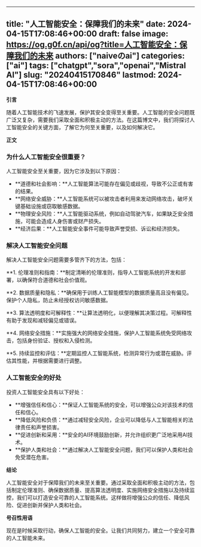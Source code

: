 
---
title: "人工智能安全：保障我们的未来"
date: 2024-04-15T17:08:46+00:00
draft: false
image: https://og.g0f.cn/api/og?title=人工智能安全：保障我们的未来
authors: ["naiveのai"]
categories: ["ai"]
tags: ["chatgpt","sora","openai","Mistral AI"]
slug: "20240415170846"
lastmod: 2024-04-15T17:08:46+00:00
---
**引言**

随着人工智能技术的飞速发展，保护其安全变得至关重要。人工智能的安全问题既广泛又复杂，需要我们采取全面和积极主动的方法。在这篇博文中，我们将探讨人工智能安全的关键方面，了解它为何至关重要，以及如何解决它。

**正文**

### 为什么人工智能安全很重要？

人工智能安全至关重要，因为它涉及到以下原因：

- **道德和社会影响：**人工智能算法可能存在偏见或歧视，导致不公正或有害的结果。
- **网络安全威胁：**人工智能系统可以被攻击者利用来发动网络攻击，破坏关键基础设施或窃取敏感数据。
- **物理安全风险：**人工智能驱动系统，例如自动驾驶汽车，如果缺乏安全措施，可能会造成人身伤害或财产损失。
- **经济后果：**人工智能安全事件可能导致声誉受损、诉讼和经济损失。

### 解决人工智能安全问题

解决人工智能安全问题需要多管齐下的方法，包括：

**1. 伦理准则和指南：**制定清晰的伦理准则，指导人工智能系统的开发和部署，以确保符合道德和社会价值观。

**2. 数据质量和隐私：**确保用于训练人工智能模型的数据质量高且没有偏见。保护个人隐私，防止未经授权访问敏感数据。

**3. 算法透明度和可解释性：**让算法透明化，以便理解其决策过程。可解释性有助于发现和减轻偏见或错误。

**4. 网络安全措施：**实施强大的网络安全措施，保护人工智能系统免受网络攻击，包括身份验证、授权和入侵检测。

**5. 持续监控和评估：**定期监控人工智能系统，检测异常行为或潜在威胁。评估其性能，并根据需要进行调整。

### 人工智能安全的好处

投资人工智能安全具有以下好处：

- **增强信任和信心：**保证人工智能系统的安全，可以增强公众对该技术的信任和信心。
- **降低风险和负债：**通过减轻安全风险，企业可以降低与人工智能相关的法律责任和声誉损害。
- **促进创新和采用：**安全的AI环境鼓励创新，并允许组织更广泛地采用AI技术。
- **保护人类和社会：**通过解决人工智能安全问题，我们可以保护人类和社会免受潜在危害。

**结论**

人工智能安全对于保障我们的未来至关重要。通过采取全面和积极主动的方法，包括制定伦理准则、确保数据质量、提高算法透明度、实施网络安全措施以及持续监控，我们可以打造安全可靠的人工智能系统。这样做将增强公众的信任、降低风险、促进创新并保护人类和社会。

**号召性用语**

现在是时候采取行动，确保人工智能的安全。让我们共同努力，建立一个安全可靠的人工智能未来。